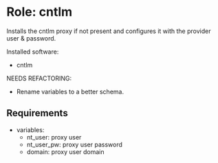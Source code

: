 # Role: cntlm
Installs the cntlm proxy if not present and configures it with the provider user & password.

Installed software:
- cntlm

NEEDS REFACTORING:
- Rename variables to a better schema.


## Requirements
- variables:
	- nt_user: proxy user
	- nt_user_pw: proxy user password
	- domain: proxy user domain